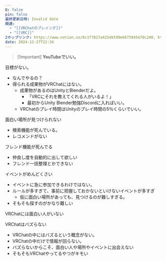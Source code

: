 ```yaml
---
Q: false
pin: false
最終更新日時: Invalid date
関連:
  - "[[VRChatのプレイング]]"
  - "[[VRC]]"
2ホップリンク: https://www.notion.so/6c1f7817a4254bfd9e6875945470c240, https://www.notion.so/eb89cad26afd4965868dc7b08176ffeb,https://www.notion.so/1311121f1cf680bf919fd4bbb899140a, https://www.notion.so/15346504138f490890312e46141dc2a9, https://www.notion.so/1efeb4ffd2f64264b71343d5090cac07, https://www.notion.so/55cc2a7cb9a64bd0b9d27c03d795ee5b, https://www.notion.so/5dc1cfa7f9d241b98baafa7174affca1, https://www.notion.so/9485430954e340e68df9533c80f5ec46, https://www.notion.so/c3f9b656669e466990b2011439134c7f, https://www.notion.so/eb89cad26afd4965868dc7b08176ffeb, https://www.notion.so/ed88b99995aa4ce394853b357c844401, https://www.notion.so/fb36c50e3bbc4a22ab1d158585f38491
date: 2024-12-27T22:34
---
```

> [!important] **YouTubeでいい。**

  

目標がない。

- なんでやるの？
- 得られる成果物がVRChatにはない。
    - 成果物があるのはUnityとBlenderだよ。
        - 「VRCにそれを教えてくれる人がいるよ！」
        - 最初からUnity Blender勉強Discordに入ればいい。
    - VRChatのプレイ時間はUnityのプレイ時間の5％くらいでいい。

  

面白い場所が見つけられない

- 検索機能が死んでいる。
- レコメンドがない

  

フレンド機能が死んでる

- 仲良し度を自動的に出して欲しい
- フレンド一括整理とかできない

  

イベントがめんどくさい

- イベントに急に参加できるわけではない。
- ルールが多すぎて、事前に把握しておかないといけないイベントが多すぎ
    - 仮に面白い場所があっても、見つけるのが難しすぎる。
- そもそも探すのがかなり難しい

  

VRChatには面白い人がいない

VRChatはバズらない

- VRChatの中にはバズるという概念がない。
- VRChatの中だけで情報が回らない。
- バズらないからこそ、面白い人や場所やイベントに出会えない
- そもそもVRChatやってるやつがキモい